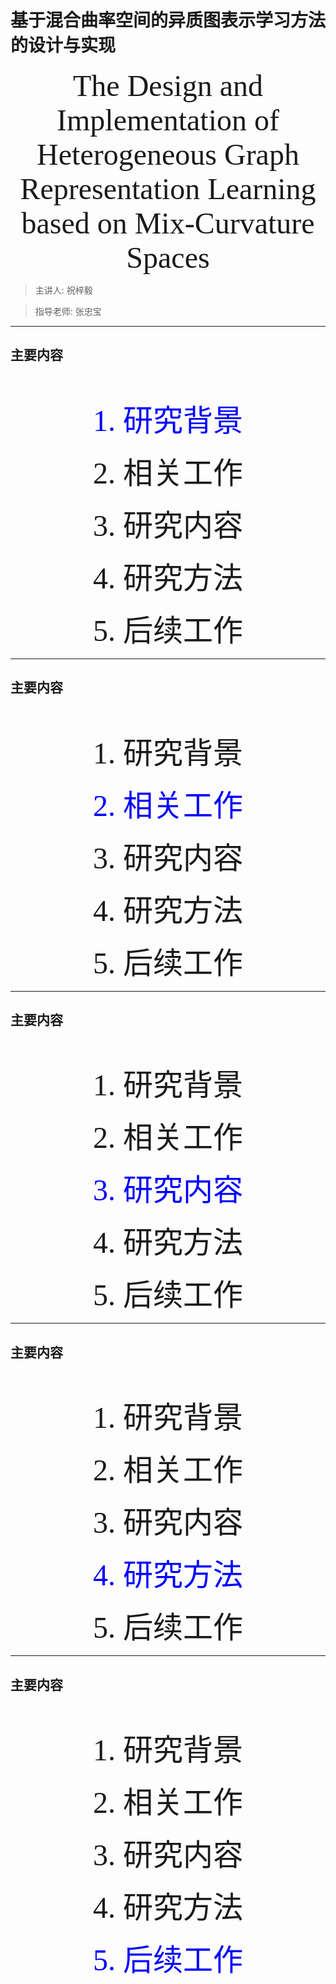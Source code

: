 # 基于混合曲率空间的异质图表示学习方法的设计与实现


<div align = 'center'>
  <font size = "10" style="font-family: Times;"> The Design and Implementation of Heterogeneous Graph Representation Learning based on Mix-Curvature Spaces </font>
</div>

> 主讲人: 祝梓毅

> 指导老师: 张忠宝

---
## 主要内容
<br/>
<br/>
<div align = 'center'>
  <font size = "150" style="font-family: 黑体;" color="blue"> 1. 研究背景 </font>
</div>
<p />
<div align = 'center'>
  <font size = "150" style="font-family: 黑体;"> 2. 相关工作 </font>
</div>
<p />
<div align = 'center'>
  <font size = "150" style="font-family: 黑体;"> 3. 研究内容 </font>
</div>
<p />
<div align = 'center'>
  <font size = "100" style="font-family: 黑体;"> 4. 研究方法 </font>
</div>
<p />
<div align = 'center'>
  <font size = "100" style="font-family: 黑体;"> 5. 后续工作 </font>
</div>

---
## 主要内容
<br/>
<br/>
<div align = 'center'>
  <font size = "150" style="font-family: 黑体;"> 1. 研究背景 </font>
</div>
<p />
<div align = 'center'>
  <font size = "150" style="font-family: 黑体;" color="blue"> 2. 相关工作 </font>
</div>
<p />
<div align = 'center'>
  <font size = "150" style="font-family: 黑体;"> 3. 研究内容 </font>
</div>
<p />
<div align = 'center'>
  <font size = "100" style="font-family: 黑体;"> 4. 研究方法 </font>
</div>
<p />
<div align = 'center'>
  <font size = "100" style="font-family: 黑体;"> 5. 后续工作 </font>
</div>

---
## 主要内容
<br/>
<br/>
<div align = 'center'>
  <font size = "150" style="font-family: 黑体;"> 1. 研究背景 </font>
</div>
<p />
<div align = 'center'>
  <font size = "150" style="font-family: 黑体;"> 2. 相关工作 </font>
</div>
<p />
<div align = 'center'>
  <font size = "150" style="font-family: 黑体;" color="blue"> 3. 研究内容 </font>
</div>
<p />
<div align = 'center'>
  <font size = "100" style="font-family: 黑体;"> 4. 研究方法 </font>
</div>
<p />
<div align = 'center'>
  <font size = "100" style="font-family: 黑体;"> 5. 后续工作 </font>
</div>

---
## 主要内容
<br/>
<br/>
<div align = 'center'>
  <font size = "150" style="font-family: 黑体;"> 1. 研究背景 </font>
</div>
<p />
<div align = 'center'>
  <font size = "150" style="font-family: 黑体;"> 2. 相关工作 </font>
</div>
<p />
<div align = 'center'>
  <font size = "150" style="font-family: 黑体;"> 3. 研究内容 </font>
</div>
<p />
<div align = 'center'>
  <font size = "100" style="font-family: 黑体;" color="blue"> 4. 研究方法 </font>
</div>
<p />
<div align = 'center'>
  <font size = "100" style="font-family: 黑体;"> 5. 后续工作 </font>
</div>

---
## 主要内容
<br/>
<br/>
<div align = 'center'>
  <font size = "150" style="font-family: 黑体;"> 1. 研究背景 </font>
</div>
<p />
<div align = 'center'>
  <font size = "150" style="font-family: 黑体;"> 2. 相关工作 </font>
</div>
<p />
<div align = 'center'>
  <font size = "150" style="font-family: 黑体;"> 3. 研究内容 </font>
</div>
<p />
<div align = 'center'>
  <font size = "100" style="font-family: 黑体;"> 4. 研究方法 </font>
</div>
<p />
<div align = 'center'>
  <font size = "100" style="font-family: 黑体;" color="blue"> 5. 后续工作 </font>
</div>